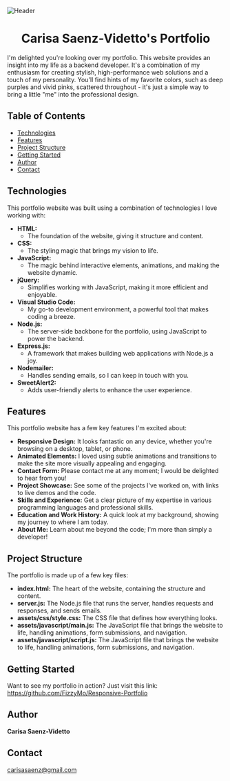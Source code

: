 ![Header](https://github.com/user-attachments/assets/a039ce3a-a652-4d0a-be3e-b0ee4b55c83c)
<h1 align="center">Carisa Saenz-Videtto's Portfolio</h1>

I'm delighted you're looking over my portfolio. This website provides an insight into my life as a backend developer. It's a combination of my enthusiasm for creating stylish, high-performance web solutions and a touch of my personality. You'll find hints of my favorite colors, such as deep purples and vivid pinks, scattered throughout - it's just a simple way to bring a little "me" into the professional design.

## Table of Contents
* [Technologies](#technologies)
* [Features](#features)
* [Project Structure](#project-structure)
* [Getting Started](#getting-started)
* [Author](#author)
* [Contact](#contact)

## Technologies
This portfolio website was built using a combination of technologies I love working with:
* **HTML:**
  * The foundation of the website, giving it structure and content.
* **CSS:**
  * The styling magic that brings my vision to life.
* **JavaScript:**
  * The magic behind interactive elements, animations, and making the website dynamic.
* **jQuery:**
  * Simplifies working with JavaScript, making it more efficient and enjoyable.
* **Visual Studio Code:**
  * My go-to development environment, a powerful tool that makes coding a breeze.
* **Node.js:**
  * The server-side backbone for the portfolio, using JavaScript to power the backend.
* **Express.js:**
  * A framework that makes building web applications with Node.js a joy.
* **Nodemailer:**
  * Handles sending emails, so I can keep in touch with you.
* **SweetAlert2:**
  * Adds user-friendly alerts to enhance the user experience.

## Features
This portfolio website has a few key features I'm excited about:
* **Responsive Design:** It looks fantastic on any device, whether you're browsing on a desktop, tablet, or phone.
* **Animated Elements:** I loved using subtle animations and transitions to make the site more visually appealing and engaging.
* **Contact Form:** Please contact me at any moment; I would be delighted to hear from you!
* **Project Showcase:** See some of the projects I've worked on, with links to live demos and the code.
* **Skills and Experience:** Get a clear picture of my expertise in various programming languages and professional skills.
* **Education and Work History:** A quick look at my background, showing my journey to where I am today.
* **About Me:** Learn about me beyond the code; I'm more than simply a developer!

## Project Structure
The portfolio is made up of a few key files:
* **index.html:** The heart of the website, containing the structure and content.
* **server.js:** The Node.js file that runs the server, handles requests and responses, and sends emails.
* **assets/css/style.css:** The CSS file that defines how everything looks.
* **assets/javascript/main.js:** The JavaScript file that brings the website to life, handling animations, form submissions, and navigation.
* **assets/javascript/script.js:** The JavaScript file that brings the website to life, handling animations, form submissions, and navigation.
 
## Getting Started
Want to see my portfolio in action? Just visit this link:
https://github.com/FizzyMo/Responsive-Portfolio
## Author
**Carisa Saenz-Videtto**
## Contact
carisasaenz@gmail.com